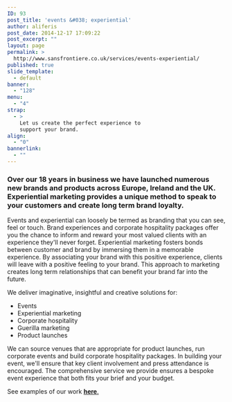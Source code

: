 ```yaml
---
ID: 93
post_title: 'events &#038; experiential'
author: aliferis
post_date: 2014-12-17 17:09:22
post_excerpt: ""
layout: page
permalink: >
  http://www.sansfrontiere.co.uk/services/events-experiential/
published: true
slide_template:
  - default
banner:
  - "128"
menu:
  - "4"
strap:
  - >
    Let us create the perfect experience to
    support your brand.
align:
  - "0"
bannerlink:
  - ""
---
```

<h3>Over our 18 years in business we have launched numerous new brands and products across Europe, Ireland and the UK. Experiential marketing provides a unique method to speak to your customers and create long term brand loyalty.</h3>
Events and experiential can loosely be termed as branding that you can see, feel or touch. Brand experiences and corporate hospitality packages offer you the chance to inform and reward your most valued clients with an experience they'll never forget. Experiential marketing fosters bonds between customer and brand by immersing them in a memorable experience. By associating your brand with this positive experience, clients will leave with a positive feeling to your brand. This approach to marketing creates long term relationships that can benefit your brand far into the future.

We deliver imaginative, insightful and creative solutions for:
<ul>
	<li>Events</li>
	<li>Experiential marketing</li>
	<li>Corporate hospitality</li>
	<li>Guerilla marketing</li>
	<li>Product launches</li>
</ul>
We can source venues that are appropriate for product launches, run corporate events and build corporate hospitality packages. In building your event, we'll ensure that key client involvement and press attendance is encouraged. The comprehensive service we provide ensures a bespoke event experience that both fits your brief and your budget.

See examples of our work <a title="Work" href="http://www.sansfrontiere.co.uk/work/"><strong>here</strong>.</a>